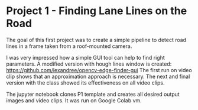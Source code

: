 # Project 1 - Finding Lane Lines on the Road

The goal of this first project was to create a simple pipeline to detect road lines in a frame taken from a roof-mounted camera.

I was very impressed how a simple GUI tool can help to find right parameters.
A modified version with hough lines window is created:
https://github.com/lexandree/opencv-edge-finder-gui
The first run on video clip shows that an approximation approach is necessary. The next and final version with the class showed its effectiveness on all video clips.

The jupyter notebook clones P1 template and creates all desired output images and video clips. It was run on Google Colab vm.
